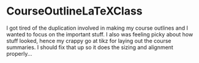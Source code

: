 # CourseOutlineLaTeXClass

I got tired of the duplication involved in making my course outlines and I wanted to focus on the important stuff. I also was feeling picky about how stuff looked, hence my crappy go at tikz for laying out the course summaries. I should fix that up so it does the sizing and alignment properly...
